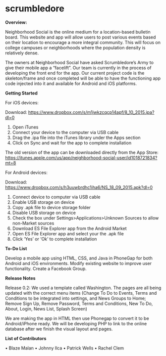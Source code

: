 # scrumbledore
<b>Overview:</b>

Neighborhood Social is the online medium for a location-based bulletin board. This website and app will allow users to post various events based on their location to encourage a more integral community. This will focus on college campuses or neighborhoods where the population density is relatively dense.

The owners at Neighborhood Social have asked Scrumbledore’s Army to give their mobile app a “facelift”. Our team is currently in the process of developing the front end for the app. Our current project code is the skeleton/frame and once completed will be able to have the functioning app code injected into it and available for Android and iOS platforms.

<b>Getting Started</b>

For iOS devices:

Download: https://www.dropbox.com/s/m1jwkzcqcp14apf/8_10_2015.ipa?dl=0

1. Open iTunes
2. Connect your device to the computer via USB cable
3. Drag the .ipa file into the iTunes library under the Apps section
4. Click on Sync and wait for the app to complete installation 

The old version of the app can be downloaded directly from the App Store: https://itunes.apple.com/us/app/neighborhood-social-user/id1018721834?mt=8

For Android devices:

Download: https://www.dropbox.com/s/h3uuwbrdhc1iha6/NS_18_09_2015.apk?dl=0

1. Connect device to computer via USB cable
2. Enable USB storage on device
3. Copy .apk file to device storage folder
4. Disable USB storage on device
5. Check the box under Settings>Applications>Unknown Sources to allow non-Market sources
6. Download ES File Explorer app from the Android Market
7. Open ES File Explorer app and select your the .apk file
8. Click ‘Yes’ or ‘Ok’ to complete installation

<b>To-Do List  </b>

Develop a mobile app using HTML, CSS, and Java in PhoneGap for both Android and iOS environments.
Modify existing website to improve user functionality.
Create a Facebook Group.

<b>Release Notes</b>

Release 0.2: We used a template called Washington. The pages are all being updated with the correct menu items (Change To Do to Events, Terms and Conditions to be integrated into settings, and News Groups to Home; Remove Sign Up, Remove Password, Terms and Conditions, New To Do, About, Login, News List, Splash Screen)

We are making the app in HTML then use Phonegap to convert it to be Android/iPhone ready. We will be developing PHP to link to the online database after we finish the visual layout and pages. 


<b>List of Contributors</b>

• Blaze Malan
• Johnny Ilca
• Patrick Wells
• Rachel Clem

  

